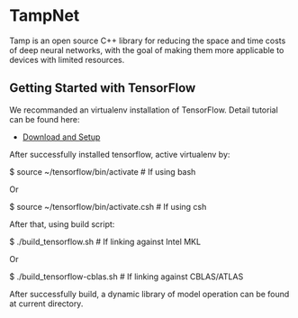 # TampNet

Tamp is an open source C++ library for reducing the space and time costs of deep neural networks, with the goal of making them more applicable to devices with limited resources.

## Getting Started with TensorFlow

We recommanded an virtualenv installation of TensorFlow. Detail tutorial can be found here:

- [Download and Setup](https://www.tensorflow.org/versions/r0.8/get_started/os_setup.html)

After successfully installed tensorflow, active virtualenv by:

$ source ~/tensorflow/bin/activate  # If using bash

Or

$ source ~/tensorflow/bin/activate.csh  # If using csh

After that, using build script:

$ ./build_tensorflow.sh  # If linking against Intel MKL

Or

$ ./build_tensorflow-cblas.sh  # If linking against CBLAS/ATLAS

After successfully build, a dynamic library of model operation can be found at current directory.

